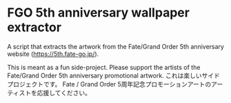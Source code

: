 # FGO 5th anniversary wallpaper extractor
 
A script that extracts the artwork from the Fate/Grand Order 5th anniversary website (https://5th.fate-go.jp/).

This is meant as a fun side-project. Please support the artists of the Fate/Grand Order 5th anniversary promotional artwork.
これは楽しいサイドプロジェクトです。 Fate / Grand Order 5周年記念プロモーションアートのアーティストを応援してください。
